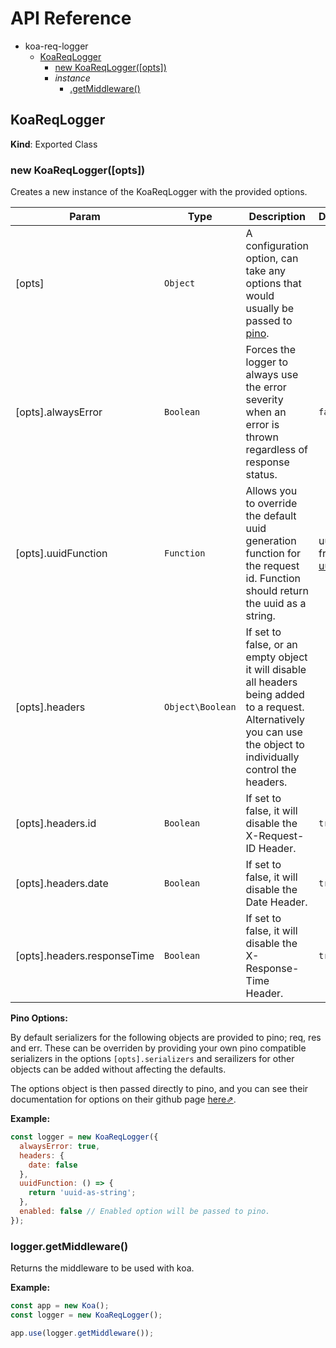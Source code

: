 # API Reference

* koa-req-logger
  * [KoaReqLogger](#KoaReqLogger)
    * [new KoaReqLogger([opts])](#new_koa-req-logger)
    * _instance_
      * [.getMiddleware()](#function_get-middleware)

## KoaReqLogger
**Kind**: Exported Class

<a name="new_koa-req-logger"></a>
### new KoaReqLogger([opts])
Creates a new instance of the KoaReqLogger with the provided options.

| Param | Type | Description | Default |
| --- | --- | --- | --- |
| [opts] | <code>Object</code> | A configuration option, can take any options that would usually be passed to [pino]. |
| [opts].alwaysError | <code>Boolean</code> | Forces the logger to always use the error severity when an error is thrown regardless of response status. | <code>false</code> |
| [opts].uuidFunction | <code>Function</code> | Allows you to override the default uuid generation function for the request id. Function should return the uuid as a string. | uuidv4 from [uuid].
| [opts].headers | <code>Object\Boolean</code> | If set to false, or an empty object it will disable all headers being added to a request. Alternatively you can use the object to individually control the headers. |
| [opts].headers.id | <code>Boolean</code> | If set to false, it will disable the X-Request-ID Header. | <code>true</code> |
| [opts].headers.date | <code>Boolean</code> | If set to false, it will disable the Date Header. | <code>true</code> |
| [opts].headers.responseTime | <code>Boolean</code> | If set to false, it will disable the X-Response-Time Header. | <code>true</code> |

**Pino Options:**

By default serializers for the following objects are provided to pino; req, res and err. These can be overriden by providing your own pino compatible serializers in the options <code>[opts].serializers</code> and serailizers for other objects can be added without affecting the defaults.

The options object is then passed directly to pino, and you can see their documentation for options on their github page [here⇗].

**Example:**

```js
const logger = new KoaReqLogger({
  alwaysError: true,
  headers: {
    date: false
  },
  uuidFunction: () => {
    return 'uuid-as-string';
  },
  enabled: false // Enabled option will be passed to pino.
});
```

<a name="function_get-middleware"></a>
### logger.getMiddleware()
Returns the middleware to be used with koa.

**Example:**

```js
const app = new Koa();
const logger = new KoaReqLogger();

app.use(logger.getMiddleware());
```

[pino]: https://github.com/pinojs/pino
[uuid]: https://github.com/kelektiv/node-uuid
[here⇗]: https://github.com/pinojs/pino/blob/master/docs/API.md